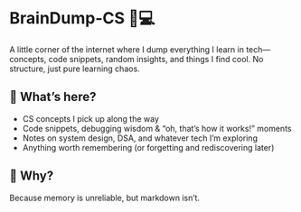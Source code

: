 # BrainDump-CS 🧠💻  

A little corner of the internet where I dump everything I learn in tech—concepts, code snippets, random insights, and things I find cool. No structure, just pure learning chaos. 

## 🌱 What’s here?  
- CS concepts I pick up along the way  
- Code snippets, debugging wisdom & “oh, that’s how it works!” moments  
- Notes on system design, DSA, and whatever tech I’m exploring  
- Anything worth remembering (or forgetting and rediscovering later)  

## 🤷 Why?  
Because memory is unreliable, but markdown isn’t.  
